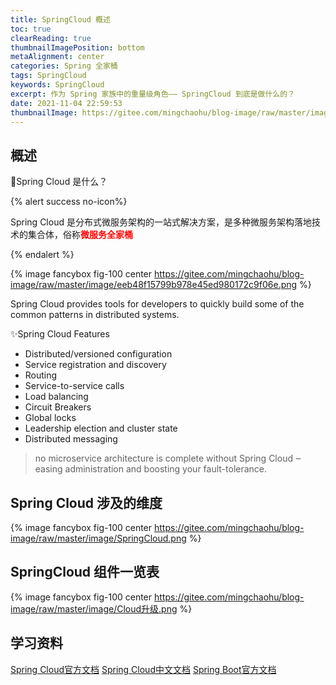 ```yaml
---
title: SpringCloud 概述
toc: true
clearReading: true
thumbnailImagePosition: bottom
metaAlignment: center
categories: Spring 全家桶
tags: SpringCloud
keywords: SpringCloud
excerpt: 作为 Spring 家族中的重量级角色—— SpringCloud 到底是做什么的？
date: 2021-11-04 22:59:53
thumbnailImage: https://gitee.com/mingchaohu/blog-image/raw/master/image/springcloudAlibaba.jpg
---
```

<!-- toc -->

## 概述

:thinking:Spring Cloud 是什么？

{% alert success no-icon%}

Spring Cloud 是分布式微服务架构的一站式解决方案，是多种微服务架构落地技术的集合体，俗称<font style="color:red;font-weight:bold">微服务全家桶</font>

{% endalert %}

{% image fancybox fig-100 center https://gitee.com/mingchaohu/blog-image/raw/master/image/eeb48f15799b978e45ed980172c9f06e.png %}


Spring Cloud provides tools for developers to quickly build some of the common patterns in distributed systems. 

:sparkles:Spring Cloud Features

- Distributed/versioned configuration
- Service registration and discovery
- Routing
- Service-to-service calls
- Load balancing
- Circuit Breakers
- Global locks
- Leadership election and cluster state
- Distributed messaging

> no microservice architecture is complete without Spring Cloud ‒ easing administration and boosting your fault-tolerance.

## Spring Cloud 涉及的维度

{% image fancybox fig-100 center https://gitee.com/mingchaohu/blog-image/raw/master/image/SpringCloud.png %}

## SpringCloud 组件一览表

{% image fancybox fig-100 center https://gitee.com/mingchaohu/blog-image/raw/master/image/Cloud升级.png %}

## 学习资料

[Spring Cloud官方文档](https://cloud.spring.io/spring-cloud-static/Hoxton.SR1/reference/htmlsingle/)
[Spring Cloud中文文档](https://www.bookstack.cn/read/spring-cloud-docs/docs-index.md)
[Spring Boot官方文档](https://docs.spring.io/spring-boot/docs/2.2.2.RELEASE/reference/htmlsingle/)

